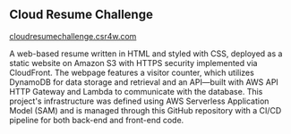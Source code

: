 ## Cloud Resume Challenge
[cloudresumechallenge.csr4w.com](https://www.cloudresumechallenge.csr4w.com/)

A web-based resume written in HTML and styled with CSS, deployed as a static website on Amazon S3 with HTTPS security implemented via CloudFront. The webpage features a visitor counter, which utilizes  DynamoDB for data storage and retrieval and an API—built with AWS API HTTP Gateway and Lambda to communicate with the database. This project's infrastructure was defined using AWS Serverless Application Model (SAM) and is managed through this GitHub repository with a CI/CD pipeline for both back-end and front-end code.

<br>